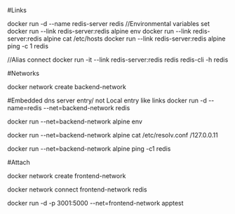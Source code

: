 #Links

docker run -d --name redis-server redis
//Environmental variables set
docker run --link redis-server:redis alpine env
docker run --link redis-server:redis alpine cat /etc/hosts
docker run --link redis-server:redis alpine ping -c 1 redis


//Alias connect
docker run -it --link redis-server:redis redis redis-cli -h redis













#Networks



docker network create backend-network


#Embedded dns server entry/ not Local entry like links
docker run -d --name=redis --net=backend-network redis

docker run --net=backend-network alpine env

docker run --net=backend-network alpine cat /etc/resolv.conf /127.0.0.11

docker run --net=backend-network alpine ping -c1 redis




#Attach


docker network create frontend-network

docker network connect frontend-network redis

docker run -d -p 3001:5000 --net=frontend-network apptest